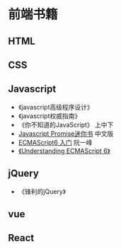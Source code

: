 # 前端书籍

## HTML

## CSS

## Javascript

* 《javascript高级程序设计》
* 《javascript权威指南》
* 《你不知道的JavaScript》 上中下
* [Javascript Promise迷你书](http://liubin.org/promises-book/) 中文版
* [ECMAScript6 入门](http://es6.ruanyifeng.com/) 阮一峰
* [《Understanding ECMAScript 6》](https://sagittarius-rev.gitbooks.io/understanding-ecmascript-6-zh-ver/content/)

## jQuery

* 《锋利的jQuery》

## vue

## React